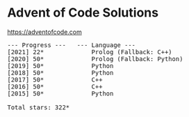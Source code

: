 # Advent of Code Solutions

https://adventofcode.com

<pre>
--- Progress ---   --- Language ---
[2021] 22*             Prolog (Fallback: C++)
[2020] 50*             Prolog (Fallback: Python)
[2019] 50*             Python
[2018] 50*             Python
[2017] 50*             C++
[2016] 50*             C++
[2015] 50*             Python

Total stars: 322*
</pre>

